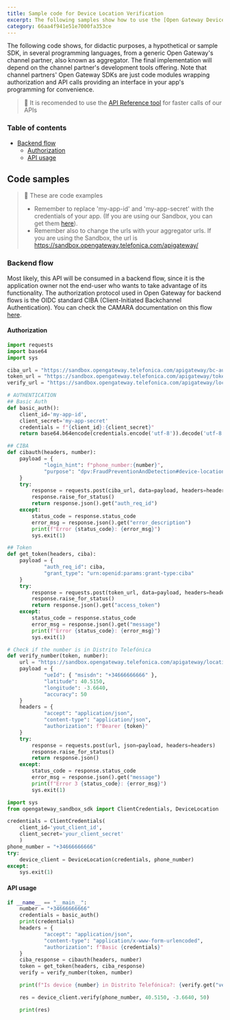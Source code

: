```yaml
---
title: Sample code for Device Location Verification
excerpt: The following samples show how to use the [Open Gateway Device Location Verifiaction API](https://opengateway.telefonica.com/en/apis/device-status), 
category: 66aa4f941e51e7000fa353ce
---
```


The following code shows, for didactic purposes, a hypothetical or sample SDK, in several programming languages, from a generic Open Gateway's channel partner, also known as aggregator. The final implementation will depend on the channel partner's development tools offering. Note that channel partners' Open Gateway SDKs are just code modules wrapping authorization and API calls providing an interface in your app's programming for convenience.

> 📘 It is recomended to use the [API Reference tool](https://developers.opengateway.telefonica.com/reference/) for faster calls of our APIs

### Table of contents
- [Backend flow](#backend-flow)
    - [Authorization](#authorization)
    - [API usage](#api-usage)

## Code samples
> 📘 These are code examples
> - Remember to replace 'my-app-id' and 'my-app-secret' with the credentials of your app. (If you are using our Sandbox, you can get them [here](https://sandbox.opengateway.telefonica.com/my-apps)).
> - Remember also to change the urls with your aggregator urls. If you are using the Sandbox, the url is https://sandbox.opengateway.telefonica.com/apigateway/

### Backend flow

Most likely, this API will be consumed in a backend flow, since it is the application owner not the end-user who wants to take advantage of its functionality. The authorization protocol used in Open Gateway for backend flows is the OIDC standard CIBA (Client-Initiated Backchannel Authentication). You can check the CAMARA documentation on this flow [here](https://github.com/camaraproject/IdentityAndConsentManagement/blob/release-0.1.0/documentation/CAMARA-API-access-and-user-consent.md#ciba-flow-backend-flow).

#### Authorization

```python Sample HTTP using Python
import requests
import base64
import sys

ciba_url = "https://sandbox.opengateway.telefonica.com/apigateway/bc-authorize"
token_url = "https://sandbox.opengateway.telefonica.com/apigateway/token"
verify_url = "https://sandbox.opengateway.telefonica.com/apigateway/location/v0/verify"

# AUTHENTICATION
## Basic Auth
def basic_auth():
    client_id='my-app-id',
    client_secret='my-app-secret'
    credentials = f"{client_id}:{client_secret}"
    return base64.b64encode(credentials.encode('utf-8')).decode('utf-8')

## CIBA
def cibauth(headers, number):
    payload = {
            "login_hint": f"phone_number:{number}",
            "purpose": "dpv:FraudPreventionAndDetection#device-location-read"
    }
    try:
        response = requests.post(ciba_url, data=payload, headers=headers)
        response.raise_for_status()
        return response.json().get("auth_req_id")
    except:
        status_code = response.status_code
        error_msg = response.json().get("error_description")
        print(f"Error {status_code}: {error_msg}")
        sys.exit(1)

## Token
def get_token(headers, ciba):
    payload = {
            "auth_req_id": ciba,
            "grant_type": "urn:openid:params:grant-type:ciba"
    }
    try:
        response = requests.post(token_url, data=payload, headers=headers)
        response.raise_for_status()
        return response.json().get("access_token")
    except:
        status_code = response.status_code
        error_msg = response.json().get("message")
        print(f"Error {status_code}: {error_msg}")
        sys.exit(1)

# Check if the number is in Distrito Telefónica
def verify_number(token, number):
    url = "https://sandbox.opengateway.telefonica.com/apigateway/location/v0/verify"
    payload = {
            "ueId": { "msisdn": "+34666666666" },
            "latitude": 40.5150,
            "longitude": -3.6640,
            "accuracy": 50
    }
    headers = {
            "accept": "application/json",
            "content-type": "application/json",
            "authorization": f"Bearer {token}"
    }
    try:
        response = requests.post(url, json=payload, headers=headers)
        response.raise_for_status()
        return response.json()
    except:
        status_code = response.status_code
        error_msg = response.json().get("message")
        print(f"Error 3 {status_code}: {error_msg}")
        sys.exit(1)
```
```python Sample SDK for Python
import sys
from opengateway_sandbox_sdk import ClientCredentials, DeviceLocation

credentials = ClientCredentials(
    client_id='yout_client_id',
    client_secret='your_client_secret'
    )
phone_number = "+34666666666"
try:
    device_client = DeviceLocation(credentials, phone_number)
except:
    sys.exit(1)
```
#### API usage

```python Sample HTTP with Python
if __name__ == "__main__":
    number = "+34666666666"
    credentials = basic_auth()
    print(credentials)
    headers = {
            "accept": "application/json",
            "content-type": "application/x-www-form-urlencoded",
            "authorization": f"Basic {credentials}"
    }
    ciba_response = cibauth(headers, number)
    token = get_token(headers, ciba_response)
    verify = verify_number(token, number)

    print(f"Is device {number} in Distrito Telefónica?: {verify.get("verificationResult")}")
```
```python Sample SDK for Python
    res = device_client.verify(phone_number, 40.5150, -3.6640, 50)

    print(res)
```